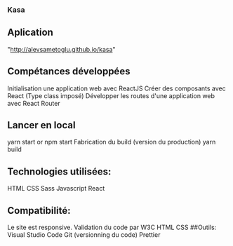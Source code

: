 ### Kasa

## Aplication

"http://alevsametoglu.github.io/kasa"

## Compétances développées

Initialisation une application web avec ReactJS
Créer des composants avec React (Type class imposé)
Développer les routes d'une application web avec React Router

## Lancer en local

yarn start or npm start
Fabrication du build (version du production)
yarn build

## Technologies utilisées:

HTML
CSS
Sass
Javascript
React

## Compatibilité:

Le site est responsive.
Validation du code par W3C
HTML
CSS
##Outils:
Visual Studio Code
Git (versionning du code)
Prettier
